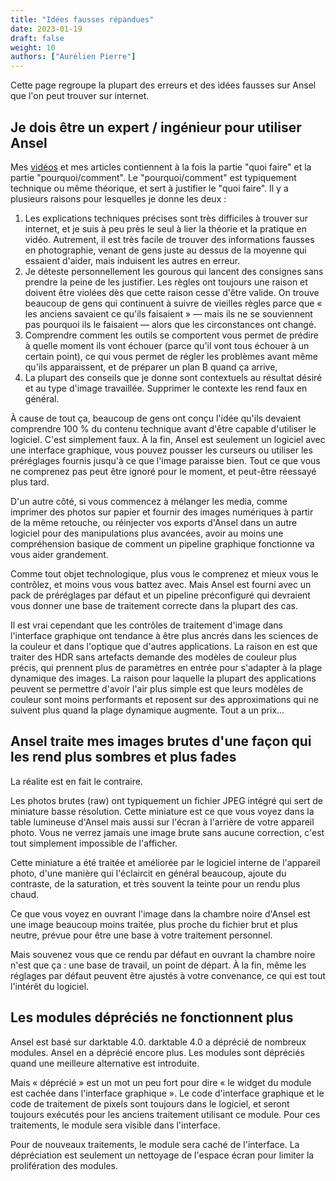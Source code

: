 ```yaml
---
title: "Idées fausses répandues"
date: 2023-01-19
draft: false
weight: 10
authors: ["Aurélien Pierre"]
---
```


Cette page regroupe la plupart des erreurs et des idées fausses sur Ansel que l'on peut trouver sur internet.

<!--more-->

## Je dois être un expert / ingénieur pour utiliser Ansel

Mes [vidéos](https://www.youtube.com/channel/UCmsSn3fujI81EKEr4NLxrcg)
et mes articles contiennent à la fois la partie "quoi faire" et la partie "pourquoi/comment". Le "pourquoi/comment" est typiquement technique ou même théorique, et sert à justifier le "quoi faire". Il y a plusieurs raisons pour lesquelles je donne les deux :

1. Les explications techniques précises sont très difficiles à trouver sur internet, et je suis à peu près le seul à lier la théorie et la pratique en vidéo. Autrement, il est très facile de trouver des informations fausses en photographie, venant de gens juste au dessus de la moyenne qui essaient d'aider, mais induisent les autres en erreur.
1. Je déteste personnellement les gourous qui lancent des consignes sans prendre la peine de les justifier. Les règles ont toujours une raison et doivent être violées dès que cette raison cesse d'être valide. On trouve beaucoup de gens qui continuent à suivre de vieilles règles parce que « les anciens savaient ce qu'ils faisaient » — mais ils ne se souviennent pas pourquoi ils le faisaient — alors que les circonstances ont changé.
1. Comprendre comment les outils se comportent vous permet de prédire à quelle moment ils vont échouer (parce qu'il vont tous échouer à un certain point), ce qui vous permet de régler les problèmes avant même qu'ils apparaissent, et de préparer un plan B quand ça arrive,
1. La plupart des conseils que je donne sont contextuels au résultat désiré et au type d'image travaillée. Supprimer le contexte les rend faux en général.

À cause de tout ça, beaucoup de gens ont conçu l'idée qu'ils devaient comprendre 100 % du contenu technique avant d'être capable d'utiliser le logiciel. C'est simplement faux. À la fin, Ansel est seulement un logiciel avec une interface graphique, vous pouvez pousser les curseurs ou utiliser les préréglages fournis jusqu'à ce que l'image paraisse bien. Tout ce que vous ne comprenez pas peut être ignoré pour le moment, et peut-être réessayé plus tard.

D'un autre côté, si vous commencez à mélanger les media, comme imprimer des photos sur papier et fournir des images numériques à partir de la même retouche, ou réinjecter vos exports d'Ansel dans un autre logiciel pour des manipulations plus avancées, avoir au moins une compréhension basique de comment un pipeline graphique fonctionne va vous aider grandement.

Comme tout objet technologique, plus vous le comprenez et mieux vous le contrôlez, et moins vous vous battez avec. Mais Ansel est fourni avec un pack de préréglages par défaut et un pipeline préconfiguré qui devraient vous donner une base de traitement correcte dans la plupart des cas.

Il est vrai cependant que les contrôles de traitement d'image dans l'interface graphique ont tendance à être plus ancrés dans les sciences de la couleur et dans l'optique que d'autres applications. La raison en est que traiter des HDR sans artefacts demande des modèles de couleur plus précis, qui prennent plus de paramètres en entrée pour s'adapter à la plage dynamique des images. La raison pour laquelle la plupart des applications peuvent se permettre d'avoir l'air plus simple est que leurs modèles de couleur sont moins performants et reposent sur des approximations qui ne suivent plus quand la plage dynamique augmente. Tout a un prix…

## Ansel traite mes images brutes d'une façon qui les rend plus sombres et plus fades

La réalite est en fait le contraire.

Les photos brutes (raw) ont typiquement un fichier JPEG intégré qui sert de miniature basse résolution. Cette miniature est ce que vous voyez dans la table lumineuse d'Ansel mais aussi sur l'écran à l'arrière de votre appareil photo. Vous ne verrez jamais une image brute sans aucune correction, c'est tout simplement impossible de l'afficher.

Cette miniature a été traitée et améliorée par le logiciel interne de l'appareil photo, d'une manière qui l'éclaircit en général beaucoup, ajoute du contraste, de la saturation, et très souvent la teinte pour un rendu plus chaud.

Ce que vous voyez en ouvrant l'image dans la chambre noire d'Ansel est une image beaucoup moins traitée, plus proche du fichier brut et plus neutre, prévue pour être une base à votre traitement personnel.

Mais souvenez vous que ce rendu par défaut en ouvrant la chambre noire n'est que ça : une base de travail, un point de départ. À la fin, même les réglages par défaut peuvent être ajustés à votre convenance, ce qui est tout l'intérêt du logiciel.


## Les modules dépréciés ne fonctionnent plus

Ansel est basé sur darktable 4.0. darktable 4.0 a déprécié de nombreux modules. Ansel en a déprécié encore plus. Les modules sont dépréciés quand une meilleure alternative est introduite.

Mais « déprécié » est un mot un peu fort pour dire « le widget du module est cachée dans l'interface graphique ». Le code d'interface graphique et le code de traitement de pixels sont toujours dans le logiciel, et seront toujours exécutés pour les anciens traitement utilisant ce module. Pour ces traitements, le module sera visible dans l'interface.

Pour de nouveaux traitements, le module sera caché de l'interface. La dépréciation est seulement un nettoyage de l'espace écran pour limiter la prolifération des modules.
